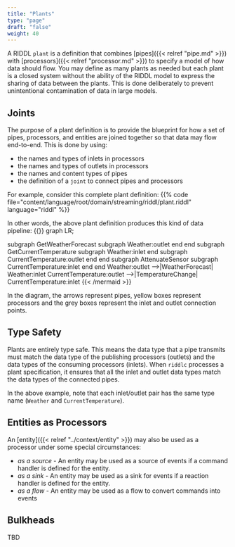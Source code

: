 ```yaml
---
title: "Plants"
type: "page"
draft: "false"
weight: 40
---
```


A RIDDL `plant` is a definition that combines [pipes]({{< relref "pipe.md" >}}) 
with [processors]({{< relref "processor.md" >}}) to specify a model of how data 
should flow. You may define as many plants as needed but each plant is a closed
system without the ability of the RIDDL model to express the sharing of data
between the plants. This is done deliberately to prevent unintentional
contamination of data in large models.  

## Joints
The purpose of a plant definition is to provide the blueprint for how a set
of pipes, processors, and entities are joined together so that data may flow 
end-to-end. This is done by using:
* the names and types of inlets in processors
* the names and types of outlets in processors
* the names and content types of pipes
* the definition of a `joint` to connect pipes and processors

For example, consider this complete plant definition:
{{% code file="content/language/root/domain/streaming/riddl/plant.riddl"
language="riddl" %}}

In other words, the above plant definition produces this kind of data pipeline:
{{<mermaid align="left">}}
graph LR;

subgraph GetWeatherForecast
  subgraph Weather:outlet
  end
end
subgraph GetCurrentTemperature
  subgraph Weather:inlet
  end
  subgraph CurrentTemperature:outlet
  end
end
subgraph AttenuateSensor
  subgraph CurrentTemperature:inlet
  end
end
Weather:outlet -->|WeatherForecast| Weather:inlet
CurrentTemperature:outlet -->|TemperatureChange| CurrentTemperature:inlet
{{< /mermaid >}}

In the diagram, the arrows represent pipes, yellow boxes represent processors 
and the grey boxes represent the inlet and outlet connection points. 

## Type Safety
Plants are entirely type safe. This means the data type that a pipe 
transmits must match the data type of the publishing processors (outlets) and 
the data types of the consuming processors (inlets). When `riddlc` processes 
a plant specification, it ensures that all the inlet and outlet data types 
match the data types of the connected pipes. 

In the above example, note that each inlet/outlet pair has the same type 
name (`Weather` and `CurrentTemperature`).

## Entities as Processors
An [entity]({{< relref "../context/entity" >}}) may also be used as a processor 
under some special circumstances:
* _as a source_ - An entity may be used as a source of events if a command
  handler is defined for the entity.   
* _as a sink_ - An entity may be used as a sink for events if a reaction handler 
  is defined for the entity.
* _as a flow_ - An entity may be used as a flow to convert commands into events

## Bulkheads
TBD


